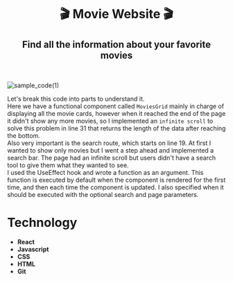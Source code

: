<h1 align="center"> 🎬 Movie Website 🎬</h1>

<h2 align="center"> Find all the information about your favorite movies </h2>
<br>

![sample_code(1)](https://user-images.githubusercontent.com/85640313/154518681-2869352b-72ab-424d-8d91-9857471e6eb8.png)

Let's break this code into parts to understand it. <br>
Here we have a functional component called <code>MoviesGrid</code> mainly in charge of displaying all the movie cards, however when it reached the end of the page it didn't show any more movies, so I implemented an <code>infinite scroll</code> to solve this problem in line 31 that returns the length of the data after reaching the bottom. 
<br>
Also very important is the search route, which starts on line 19. At first I wanted to show only movies but I went a step ahead and implemented a search bar. 
The page had an infinite scroll but users didn't have a search tool to give them what they wanted to see. 
<br>
I used the UseEffect hook and wrote a function as an argument. This function is executed by default when the component is rendered for the first time, and then each time the component is updated. I also specified when it should be executed with the optional search and page parameters.
<br>

# Technology

* **React** 
* **Javascript** 
* **CSS** 
* **HTML**
* **Git**
